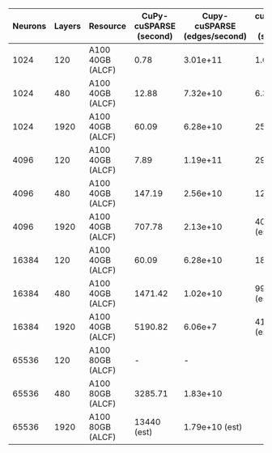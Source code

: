 | Neurons	| Layers | Resource | CuPy-cuSPARSE (second) | Cupy-cuSPARSE (edges/second) | cuSPARSE C++ (second) | cuSPARSE C++ (edges/second) |  CuPy-SPGEMMM (second) |  CuPy-SPGEMMM (edges/second) |   
| --------- | ------ | -------- | ---------------- | ------------------------- | ---------------- | ------------------------- | ---------------- | ------------------------- |
| 1024      | 120    | A100 40GB (ALCF) |  0.78 | 3.01e+11 | 1.64 | 1.43e+11 | 0.99 | 2.38e+11 |
| 1024      | 480    | A100 40GB (ALCF) |  12.88 | 7.32e+10 | 6.33 | 1.48e+11 | 3.95 | 2.39e+11 |
| 1024      | 1920   | A100 40GB (ALCF) |  60.09 | 6.28e+10 | 25.26 | 1.49e+11 | 15.12 | 2.49e+11 |
| 4096      | 120   | A100 40GB (ALCF) |  7.89 | 1.19e+11 | 29.18 | 3.23e+10 | 4.66 | 2.02e+11 |
| 4096      | 480   | A100 40GB (ALCF) |  147.19 | 2.56e+10 | 120.99 | 1.2e+11 | 18.23 | 2.07e+11 |
| 4096      | 1920   | A100 40GB (ALCF) |  707.78 | 2.13e+10 | 403.2 (est) | 3.7e10 (est) | 72.15 | 2.09e+11 |
| 16384      | 120   | A100 40GB (ALCF) |  60.09 | 6.28e+10 | 187.36 | 2.01e+10 | 45.15 | 8.36e+10 |
| 16384      | 480   | A100 40GB (ALCF) |  1471.42 | 1.02e+10 | 995.82 (est) | 1.5e+10 (est) | 182.58 | 8.27e+10 |
| 16384      | 1920   | A100 40GB (ALCF) |  5190.82 | 6.06e+7 | 4156.11 (est) | 1.4e+9 (est) | 730.63 | 8.27e+10 |
| 65536      | 120   | A100 80GB (ALCF) |  - | - |  |  |  |  |
| 65536      | 480   | A100 80GB (ALCF) |  3285.71 | 1.83e+10 |  |  |  |  |
| 65536      | 1920   | A100 80GB (ALCF) |  13440 (est) | 1.79e+10 (est) |  |  |  |  |
